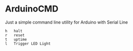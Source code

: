 # ArduinoCMD

Just a simple command line utility for Arduino with Serial Line

	h	halt
	r	reset
	t	uptime
	l	Trigger LED Light
